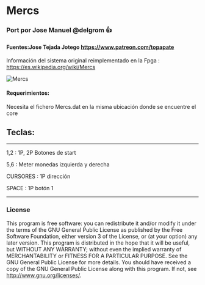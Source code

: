 # Mercs

### Port por Jose Manuel @delgrom :+1: 
#### Fuentes:Jose Tejada Jotego https://www.patreon.com/topapate
Información del sistema original reimplementado en la Fpga : https://es.wikipedia.org/wiki/Mercs

![Mercs](https://user-images.githubusercontent.com/31018768/93027032-a796b880-f60a-11ea-8d52-885bb6d17fdd.jpg)

#### Requerimientos:

Necesita el fichero Mercs.dat en la misma ubicación donde se encuentre el core

## Teclas:
--------------------------------------------------
1,2 :   1P, 2P Botones de start

5,6 :   Meter monedas izquierda y derecha

CURSORES : 1P dirección

SPACE    : 1P botón 1

---------------------------------------------------
### License


This program is free software: you can redistribute it and/or modify it under the terms of the GNU General Public License as published by the Free Software Foundation, either version 3 of the License, or (at your option) any later version.
This program is distributed in the hope that it will be useful, but WITHOUT ANY WARRANTY; without even the implied warranty of MERCHANTABILITY or FITNESS FOR A PARTICULAR PURPOSE. See the GNU General Public License for more details.
You should have received a copy of the GNU General Public License along with this program. If not, see http://www.gnu.org/licenses/.
